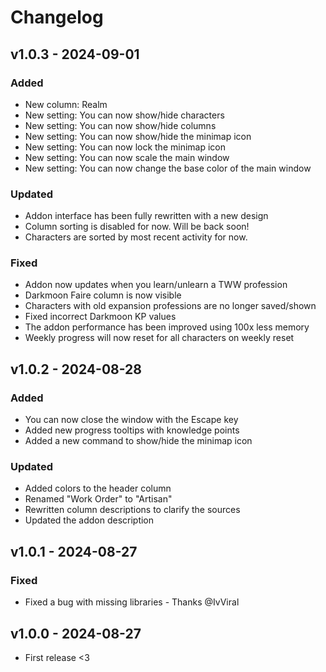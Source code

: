 # Changelog

## v1.0.3 - 2024-09-01

### Added

- New column: Realm
- New setting: You can now show/hide characters
- New setting: You can now show/hide columns
- New setting: You can now show/hide the minimap icon
- New setting: You can now lock the minimap icon
- New setting: You can now scale the main window
- New setting: You can now change the base color of the main window

### Updated

- Addon interface has been fully rewritten with a new design
- Column sorting is disabled for now. Will be back soon!
- Characters are sorted by most recent activity for now.

### Fixed

- Addon now updates when you learn/unlearn a TWW profession
- Darkmoon Faire column is now visible
- Characters with old expansion professions are no longer saved/shown
- Fixed incorrect Darkmoon KP values
- The addon performance has been improved using 100x less memory
- Weekly progress will now reset for all characters on weekly reset

## v1.0.2 - 2024-08-28

### Added

- You can now close the window with the Escape key
- Added new progress tooltips with knowledge points
- Added a new command to show/hide the minimap icon

### Updated

- Added colors to the header column
- Renamed "Work Order" to "Artisan"
- Rewritten column descriptions to clarify the sources
- Updated the addon description

## v1.0.1 - 2024-08-27

### Fixed

- Fixed a bug with missing libraries - Thanks @IvViral

## v1.0.0 - 2024-08-27

- First release <3

